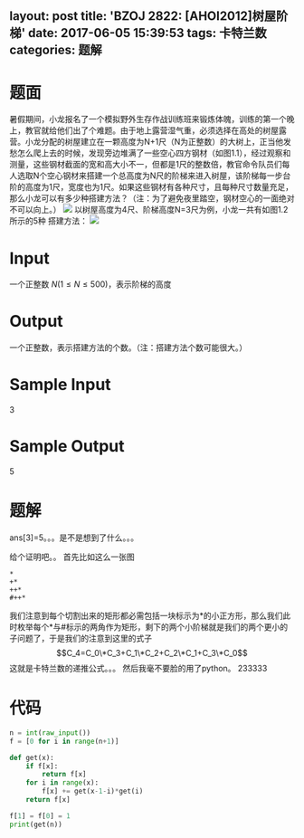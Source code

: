 layout: post
title: 'BZOJ 2822: [AHOI2012]树屋阶梯'
date: 2017-06-05 15:39:53
tags: 卡特兰数
categories: 题解
---
# 题面
暑假期间，小龙报名了一个模拟野外生存作战训练班来锻炼体魄，训练的第一个晚上，教官就给他们出了个难题。由于地上露营湿气重，必须选择在高处的树屋露营。小龙分配的树屋建立在一颗高度为N+1尺（N为正整数）的大树上，正当他发愁怎么爬上去的时候，发现旁边堆满了一些空心四方钢材（如图1.1），经过观察和测量，这些钢材截面的宽和高大小不一，但都是1尺的整数倍，教官命令队员们每人选取N个空心钢材来搭建一个总高度为N尺的阶梯来进入树屋，该阶梯每一步台阶的高度为1尺，宽度也为1尺。如果这些钢材有各种尺寸，且每种尺寸数量充足，那么小龙可以有多少种搭建方法？（注：为了避免夜里踏空，钢材空心的一面绝对不可以向上。）
<img src="http://www.lydsy.com/JudgeOnline/upload/201305/1(6).jpg">
以树屋高度为4尺、阶梯高度N=3尺为例，小龙一共有如图1.2所示的5种
搭建方法：
<img src="http://www.lydsy.com/JudgeOnline/upload/201305/2(1).jpg">


# Input
一个正整数 $N(1≤N≤500)$，表示阶梯的高度

# Output
一个正整数，表示搭建方法的个数。（注：搭建方法个数可能很大。）

# Sample Input
3

# Sample Output
5

# 题解
ans[3]=5。。。是不是想到了什么。。。

给个证明吧。。
首先比如这么一张图
```text
*
+*
++*
#++*
```
我们注意到每个切割出来的矩形都必需包括一块标示为\*的小正方形，那么我们此时枚举每个\*与#标示的两角作为矩形，剩下的两个小阶梯就是我们的两个更小的子问题了，于是我们的注意到这里的式子
$$C_4=C_0\*C_3+C_1\*C_2+C_2\*C_1+C_3\*C_0$$
这就是卡特兰数的递推公式。。。
然后我毫不要脸的用了python。
233333

# 代码
```python
n = int(raw_input())
f = [0 for i in range(n+1)]

def get(x):
	if f[x]:
		return f[x]
	for i in range(x):
		f[x] += get(x-1-i)*get(i)
	return f[x]

f[1] = f[0] = 1
print(get(n))
```